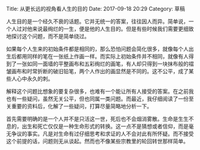 Title: 从更长远的视角看人生的目的
Date: 2017-09-18 20:29
Category: 草稿

人生目的是一个经久不衰的话题。它并无统一的答案，往往因人而异。简单说，一个人过对他来说最绚烂的一生，便是他的人生目的。但是有些时候我们需要更细致地探讨这个问题，而不是简单绕过。

如果每个人生来的初始条件都是相同的，那么恐怕问题会简化很多，就像每个人出生后都用同样的笔在一张纸上作画一样。而实际上初始条件并不相同，就像有人得到了一张如同一面墙的平整画布和五彩绚烂的画笔，有人却只得到一块抹布般的褶皱画布和时常折断的破旧铅笔，两个人作出的画显然是不同的。这不公平，成了某些人心中永久的刺。

解释这个问题比想象的要复杂很多，也难有一个能让所有人接受的答案。在之前我也有一些疑问，虽然无关公平，但也同属一类问题。而最近，我仔细阅读了一份至关重要的资料后，化解了一些疑问，打算尽量简略地分析一下。

首先需要明确的是一个人并不是只活这一世，死后也不会烟消雾散。生命是生生不息的，出生和死亡仅仅是一种生命形式的转换。这一点不是猜想或者信仰，而是毫无争议的事实。凡是对生命有过仔细思考和求证的人不会对此有所怀疑。而不接受这个前提的话，问题则无从谈起。然而也不像某些宗教里的轮回转世那样简单。



